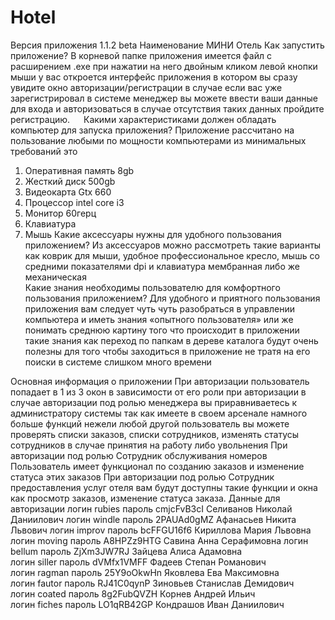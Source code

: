 # Hotel
Версия приложения 1.1.2 beta Наименование МИНИ Отель
Как запустить приложение?
В корневой папке приложения имеется файл с расширением .exe при нажатии на него двойным кликом левой кнопки мыши у вас откроется интерфейс приложения в котором вы сразу увидите окно авторизации/регистрации в случае если вас уже зарегистрировал в системе менеджер вы можете ввести ваши данные для входа и авторизоваться в случае отсутствия таких данных пройдите регистрацию.
 
Какими характеристиками должен обладать компьютер для запуска приложения?
Приложение рассчитано на пользование любыми по мощности компьютерами из минимальных требований это
1.	Оперативная память 8gb
2.	Жесткий диск 500gb
3.	Видеокарта Gtx 660 
4.	Процессор intel core i3 
5.	Монитор 60герц
6.	Клавиатура
7.	Мышь
Какие аксессуары нужны для удобного пользования приложением?
Из аксессуаров можно рассмотреть такие варианты как коврик для мыши, удобное профессиональное кресло, мышь со средними показателями dpi и клавиатура мембранная либо же механическая  
Какие знания необходимы пользователю для комфортного пользования приложением?
Для удобного и приятного пользования приложения вам следует чуть чуть разобраться в управлении компьютера и иметь знания «опытного пользователя» или же понимать среднюю картину того что происходит в приложении такие знания как переход по папкам в дереве каталога будут очень полезны для того чтобы заходиться в приложение не тратя на его поиски в системе слишком много времени
 

Основная информация о приложении
При авторизации пользователь попадает в 1 из 3 окон в зависимости от его роли при авторизации в случае авторизации под ролью менеджера вы приравниваетесь к администратору системы так как имеете в своем арсенале намного больше функций нежели любой другой пользователь вы можете проверять списки заказов, списки сотрудников, изменять статусы сотрудников в случае принятия на работу либо увольнения
При авторизации под ролью Сотрудник обслуживания номеров 
Пользователь имеет функционал по созданию заказов и изменение статуса этих заказов 
При авторизации под ролью Сотрудник предоставления услуг отеля вам будут доступны такие функции и окна как просмотр заказов, изменение статуса заказа. 
Данные для авторизации
логин	rubies пароль	cmjcFvB3cI	Селиванов	Николай	Даниилович
логин	windle пароль	2PAUAd0gMZ Афанасьев	Никита	Львович	
логин	improv пароль	bcFFGU16f6 Кириллова	Мария	Львовна	
логин	moving пароль	A8HPZz9HTG	Савина	Анна	Серафимовна	
логин	bellum пароль	ZjXm3JW7RJ	Зайцева	Алиса	Адамовна	
логин	siller пароль	dVMfx1VMFF	Фадеев	Степан	Романович	
логин	ragman пароль	25Y9oOkwHn	Яковлева	Ева	Максимовна	
логин	fautor пароль	RJ41C0qynP	Зиновьев	Станислав	Демидович	
логин coated пароль	8g2FubQVZH	Корнев	Андрей	Ильич	
логин	fiches пароль	LO1qRB42GP	Кондрашов	Иван	Даниилович	

